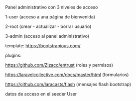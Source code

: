 Panel administrativo con 3 niveles de acceso


1-user (acceso a una página de bienvenida)

2-root (crear - actualizar - borrar usuario)

3-admin (acceso al panel administrativo)

template:
https://bootstrapious.com/

plugins:

https://github.com/Zizaco/entrust (roles y permisos)

https://laravelcollective.com/docs/master/html (formularios)

https://github.com/laracasts/flash (mensajes flash bootstrap)

datos de acceso en el seeder User
